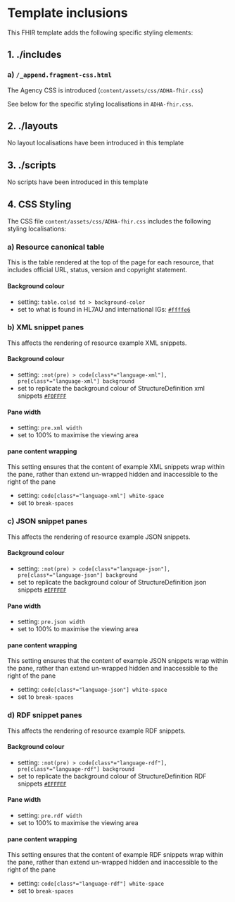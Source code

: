 # Template inclusions
This FHIR template adds the following specific styling elements:

## 1. ./includes
### a) `/_append.fragment-css.html`
The Agency CSS is introduced (`content/assets/css/ADHA-fhir.css`)

See below for the specific styling localisations in `ADHA-fhir.css`.

## 2. ./layouts
No layout localisations have been introduced in this template

## 3. ./scripts
No scripts have been introduced in this template

## 4. CSS Styling
The CSS file `content/assets/css/ADHA-fhir.css` includes the following styling localisations:

### a) Resource canonical table
This is the table rendered at the top of the page for each resource, that includes official URL, status, version and copyright statement.

#### Background colour
* setting: `table.colsd td > background-color`
* set to what is found in HL7AU and international IGs: [`#ffffe6`](https://www.color-hex.com/color/ffffe6)

### b) XML snippet panes
This affects the rendering of resource example XML snippets.

#### Background colour
* setting: `:not(pre) > code[class*="language-xml"], pre[class*="language-xml"] background`
* set to replicate the background colour of StructureDefinition xml snippets [`#F0FFFF`](https://www.color-hex.com/color/F0FFFF)

#### Pane width
* setting: `pre.xml width`
* set to 100% to maximise the viewing area

#### pane content wrapping
This setting ensures that the content of example XML snippets wrap within the pane, rather than extend un-wrapped hidden and inaccessible to the right of the pane
* setting: `code[class*="language-xml"] white-space`
* set to `break-spaces`

### c) JSON snippet panes
This affects the rendering of resource example JSON snippets.

#### Background colour
* setting: `:not(pre) > code[class*="language-json"], pre[class*="language-json"] background`
* set to replicate the background colour of StructureDefinition json snippets [`#EFFFEF`](https://www.color-hex.com/color/EFFFEF)

#### Pane width
* setting: `pre.json width`
* set to 100% to maximise the viewing area

#### pane content wrapping
This setting ensures that the content of example JSON snippets wrap within the pane, rather than extend un-wrapped hidden and inaccessible to the right of the pane
* setting: `code[class*="language-json"] white-space`
* set to `break-spaces`

### d) RDF snippet panes
This affects the rendering of resource example RDF snippets.

#### Background colour
* setting: `:not(pre) > code[class*="language-rdf"], pre[class*="language-rdf"] background`
* set to replicate the background colour of StructureDefinition RDF snippets [`#EFFFEF`](https://www.color-hex.com/color/EFFFEF)

#### Pane width
* setting: `pre.rdf width`
* set to 100% to maximise the viewing area

#### pane content wrapping
This setting ensures that the content of example RDF snippets wrap within the pane, rather than extend un-wrapped hidden and inaccessible to the right of the pane
* setting: `code[class*="language-rdf"] white-space`
* set to `break-spaces`